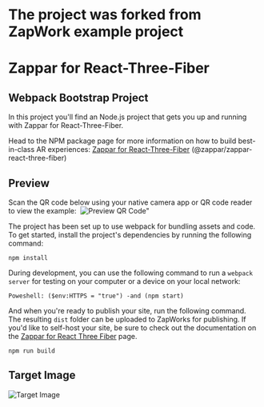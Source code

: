 # The project was forked from ZapWork example project

# Zappar for React-Three-Fiber

## Webpack Bootstrap Project

In this project you'll find an Node.js project that gets you up and running with Zappar for React-Three-Fiber.

Head to the NPM package page for more information on how to build best-in-class AR experiences: [Zappar for React-Three-Fiber](https://www.npmjs.com/package/@zappar/zappar-react-three-fiber) (@zappar/zappar-react-three-fiber)

## Preview

Scan the QR code below using your native camera app or QR code reader to view the example:
​
![Preview QR Code"](preview-qr-code.png)

The project has been set up to use webpack for bundling assets and code. To get started, install the project's dependencies by running the following command:

```
npm install
```

During development, you can use the following command to run a `webpack server` for testing on your computer or a device on your local network:

```
Poweshell: ($env:HTTPS = "true") -and (npm start)
```

And when you're ready to publish your site, run the following command. The resulting `dist` folder can be uploaded to ZapWorks for publishing. If you'd like to self-host your site, be sure to check out the documentation on the [Zappar for React Three Fiber](https://www.npmjs.com/package/@zappar/zappar-react-three-fiber) page.

```
npm run build
```

## Target Image

![Target Image](example-tracking-image.png)
